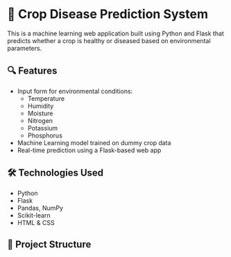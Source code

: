 # 🌾 Crop Disease Prediction System

This is a machine learning web application built using Python and Flask that predicts whether a crop is healthy or diseased based on environmental parameters.

## 🔍 Features

- Input form for environmental conditions:
  - Temperature
  - Humidity
  - Moisture
  - Nitrogen
  - Potassium
  - Phosphorus
- Machine Learning model trained on dummy crop data
- Real-time prediction using a Flask-based web app

## 🛠️ Technologies Used

- Python
- Flask
- Pandas, NumPy
- Scikit-learn
- HTML & CSS

## 📁 Project Structure


